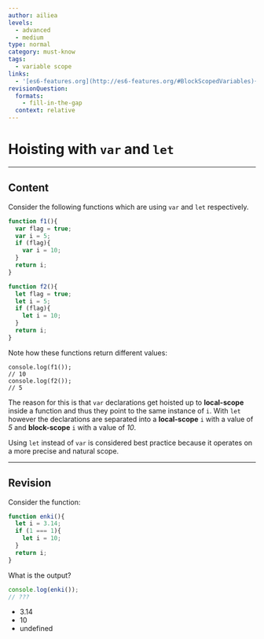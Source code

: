 ```yaml
---
author: ailiea
levels:
  - advanced
  - medium
type: normal
category: must-know
tags:
  - variable scope
links:
  - '[es6-features.org](http://es6-features.org/#BlockScopedVariables){website}'
revisionQuestion:
  formats:
    - fill-in-the-gap
  context: relative
---
```


# Hoisting with `var` and `let`


---

## Content

Consider the following functions which are using `var` and `let` respectively.

```javascript
function f1(){
  var flag = true;
  var i = 5;
  if (flag){
    var i = 10;
  }
  return i;
}

function f2(){
  let flag = true;
  let i = 5;
  if (flag){
    let i = 10;
  }
  return i;
}
```

Note how these functions return different values:

    console.log(f1());
    // 10
    console.log(f2());
    // 5

  The reason for this is that `var` declarations get hoisted up to **local-scope** inside a function and thus they point to the same instance of `i`.
With `let` however the declarations are separated into a **local-scope** `i` with a value of *5* and **block-scope** `i` with a value of *10*.

Using `let` instead of `var` is considered best practice because it operates on a more precise and natural scope.


---

## Revision

Consider the function:

```javascript
function enki(){
  let i = 3.14;
  if (1 === 1){
    let i = 10;
  }
  return i;
}
```

What is the output?

```javascript
console.log(enki());
// ???
```

- 3.14
- 10
- undefined
 
